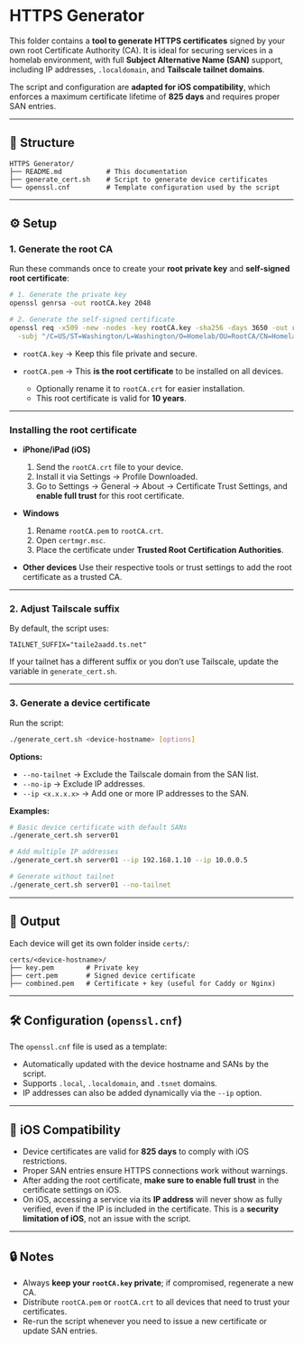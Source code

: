 # HTTPS Generator

This folder contains a **tool to generate HTTPS certificates** signed by your own root Certificate Authority (CA).
It is ideal for securing services in a homelab environment, with full **Subject Alternative Name (SAN)** support, including IP addresses, `.localdomain`, and **Tailscale tailnet domains**.

The script and configuration are **adapted for iOS compatibility**, which enforces a maximum certificate lifetime of **825 days** and requires proper SAN entries.

---

## 📂 Structure

```
HTTPS Generator/
├── README.md           # This documentation
├── generate_cert.sh    # Script to generate device certificates
└── openssl.cnf         # Template configuration used by the script
```

---

## ⚙️ Setup

### **1. Generate the root CA**

Run these commands once to create your **root private key** and **self-signed root certificate**:

```bash
# 1. Generate the private key
openssl genrsa -out rootCA.key 2048

# 2. Generate the self-signed certificate
openssl req -x509 -new -nodes -key rootCA.key -sha256 -days 3650 -out rootCA.pem \
  -subj "/C=US/ST=Washington/L=Washington/O=Homelab/OU=RootCA/CN=Homelab Root CA"
```

* `rootCA.key` → Keep this file private and secure.
* `rootCA.pem` → This **is the root certificate** to be installed on all devices.

  * Optionally rename it to `rootCA.crt` for easier installation.
  * This root certificate is valid for **10 years**.

---

### **Installing the root certificate**

* **iPhone/iPad (iOS)**

  1. Send the `rootCA.crt` file to your device.
  2. Install it via Settings → Profile Downloaded.
  3. Go to Settings → General → About → Certificate Trust Settings, and **enable full trust** for this root certificate.

* **Windows**

  1. Rename `rootCA.pem` to `rootCA.crt`.
  2. Open `certmgr.msc`.
  3. Place the certificate under **Trusted Root Certification Authorities**.

* **Other devices**
  Use their respective tools or trust settings to add the root certificate as a trusted CA.

---

### **2. Adjust Tailscale suffix**

By default, the script uses:

```
TAILNET_SUFFIX="taile2aadd.ts.net"
```

If your tailnet has a different suffix or you don’t use Tailscale, update the variable in `generate_cert.sh`.

---

### **3. Generate a device certificate**

Run the script:

```bash
./generate_cert.sh <device-hostname> [options]
```

**Options:**

* `--no-tailnet` → Exclude the Tailscale domain from the SAN list.
* `--no-ip` → Exclude IP addresses.
* `--ip <x.x.x.x>` → Add one or more IP addresses to the SAN.

**Examples:**

```bash
# Basic device certificate with default SANs
./generate_cert.sh server01

# Add multiple IP addresses
./generate_cert.sh server01 --ip 192.168.1.10 --ip 10.0.0.5

# Generate without tailnet
./generate_cert.sh server01 --no-tailnet
```

---

## 📁 Output

Each device will get its own folder inside `certs/`:

```
certs/<device-hostname>/
├── key.pem        # Private key
├── cert.pem       # Signed device certificate
├── combined.pem   # Certificate + key (useful for Caddy or Nginx)
```

---

## 🛠 Configuration (`openssl.cnf`)

The `openssl.cnf` file is used as a template:

* Automatically updated with the device hostname and SANs by the script.
* Supports `.local`, `.localdomain`, and `.tsnet` domains.
* IP addresses can also be added dynamically via the `--ip` option.

---

## 📱 iOS Compatibility

* Device certificates are valid for **825 days** to comply with iOS restrictions.
* Proper SAN entries ensure HTTPS connections work without warnings.
* After adding the root certificate, **make sure to enable full trust** in the certificate settings on iOS.
* On iOS, accessing a service via its **IP address** will never show as fully verified, even if the IP is included in the certificate. This is a **security limitation of iOS**, not an issue with the script.

---

## 🔒 Notes

* Always **keep your `rootCA.key` private**; if compromised, regenerate a new CA.
* Distribute `rootCA.pem` or `rootCA.crt` to all devices that need to trust your certificates.
* Re-run the script whenever you need to issue a new certificate or update SAN entries.
